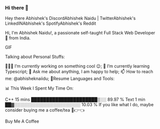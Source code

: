 ### Hi there 👋


Hey there 
Abhishek's DiscordAbhishek Naidu | TwitterAbhishek's LinkedINAbhishek's SpotifyAbhishek's Reddit



Hi, I'm Abhishek Naidu!, a passionate self-taught Full Stack Web Developer 🚀 from India.

GIF

Talking about Personal Stuffs:

👨🏽‍💻 I’m currently working on something cool 😉;
🌱 I’m currently learning Typescript;
💬 Ask me about anything, I am happy to help;
📫 How to reach me: @abhisheknaiidu;
📝Resume
Languages and Tools:

         

📊 This Week I Spent My Time On:

C++    15 mins         ██████████████████████▒░░   89.97 % 
Text   1 min           ██▓░░░░░░░░░░░░░░░░░░░░░░   10.03 % 
If you like what I do, maybe consider buying me a coffee/tea 🥺👉👈

Buy Me A Coffee
<!--
**egeominotti/egeominotti** is a ✨ _special_ ✨ repository because its `README.md` (this file) appears on your GitHub profile.

Here are some ideas to get you started:

- 🔭 I’m currently working on ...
- 🌱 I’m currently learning ...
- 👯 I’m looking to collaborate on ...
- 🤔 I’m looking for help with ...
- 💬 Ask me about ...
- 📫 How to reach me: ...
- 😄 Pronouns: ...
- ⚡ Fun fact: ...
-->
